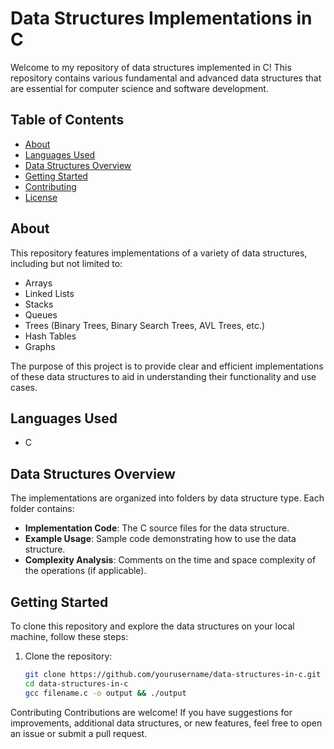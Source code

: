 # Data Structures Implementations in C

Welcome to my repository of data structures implemented in C! This repository contains various fundamental and advanced data structures that are essential for computer science and software development.

## Table of Contents

- [About](#about)
- [Languages Used](#languages-used)
- [Data Structures Overview](#data-structures-overview)
- [Getting Started](#getting-started)
- [Contributing](#contributing)
- [License](#license)

## About

This repository features implementations of a variety of data structures, including but not limited to:

- Arrays
- Linked Lists
- Stacks
- Queues
- Trees (Binary Trees, Binary Search Trees, AVL Trees, etc.)
- Hash Tables
- Graphs

The purpose of this project is to provide clear and efficient implementations of these data structures to aid in understanding their functionality and use cases.

## Languages Used

- C

## Data Structures Overview

The implementations are organized into folders by data structure type. Each folder contains:
- **Implementation Code**: The C source files for the data structure.
- **Example Usage**: Sample code demonstrating how to use the data structure.
- **Complexity Analysis**: Comments on the time and space complexity of the operations (if applicable).

## Getting Started

To clone this repository and explore the data structures on your local machine, follow these steps:

1. Clone the repository:
   ```bash
   git clone https://github.com/yourusername/data-structures-in-c.git
   cd data-structures-in-c
   gcc filename.c -o output && ./output

Contributing
Contributions are welcome! If you have suggestions for improvements, additional data structures, or new features, feel free to open an issue or submit a pull request.


